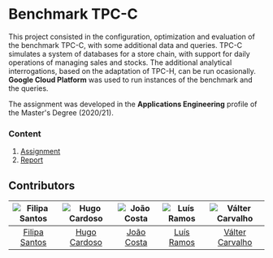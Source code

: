 # Benchmark TPC-C

This project consisted in the configuration, optimization and evaluation of the benchmark TPC-C, with some additional data and queries. TPC-C simulates a system of databases for a store chain, with support for daily operations of managing sales and stocks. The additional analytical interrogations, based on the adaptation of TPC-H, can be run ocasionally. **Google Cloud Platform** was used to run instances of the benchmark and the queries.

The assignment was developed in the **Applications Engineering** profile of the Master's Degree (2020/21).

### Content

1. [Assignment](assignment.pdf)
2. [Report](report.pdf)

## Contributors

![Filipa Santos][filipa-pic] | ![Hugo Cardoso][hugo-pic] | ![João Costa][cunha-pic] | ![Luís Ramos][ramos-pic] | ![Válter Carvalho][valter-pic]
:---: | :---: | :---: | :---: | :---:
[Filipa Santos][filipa] | [Hugo Cardoso][hugo] | [João Costa][cunha] | [Luís Ramos][ramos] | [Válter Carvalho][valter]

[filipa]: https://github.com/fliper6
[filipa-pic]: https://github.com/fliper6.png?size=120
[hugo]: https://github.com/Abjiri
[hugo-pic]: https://github.com/Abjiri.png?size=120
[cunha]: https://github.com/Jcc20
[cunha-pic]: https://github.com/Jcc20.png?size=120
[ramos]: https://github.com/LuisRamos99
[ramos-pic]: https://github.com/LuisRamos99.png?size=120
[valter]: https://github.com/wurzy
[valter-pic]: https://github.com/wurzy.png?size=120
